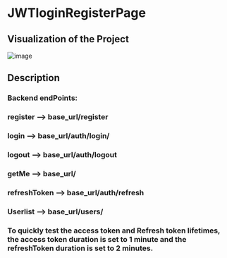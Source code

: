 # JWTloginRegisterPage

## Visualization of the Project

![image](https://github.com/Sekunev/JWTloginRegisterPage/animation/AnimationProject.gif)

## Description

### Backend endPoints:

### register --> base_url/register

### login --> base_url/auth/login/

### logout --> base_url/auth/logout

### getMe --> base_url/

### refreshToken --> base_url/auth/refresh

### Userlist --> base_url/users/

### To quickly test the access token and Refresh token lifetimes, the access token duration is set to 1 minute and the refreshToken duration is set to 2 minutes.
